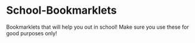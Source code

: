 # School-Bookmarklets
Bookmarklets that will help you out in school! Make sure you use these for good purposes only!
